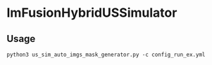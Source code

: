 # ImFusionHybridUSSimulator


## Usage

```
python3 us_sim_auto_imgs_mask_generator.py -c config_run_ex.yml
```

